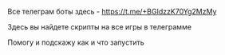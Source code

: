 Все телеграм боты здесь - https://t.me/+BGIdzzK70Yg2MzMy

Здесь вы найдете скрипты на все игры в телеграмме

Помогу и подскажу как и что запустить
